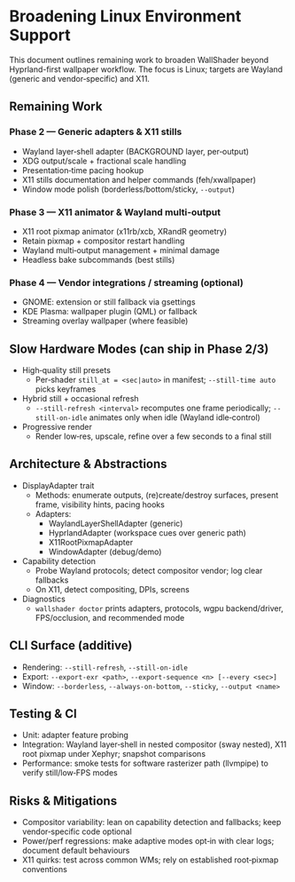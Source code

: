 # Broadening Linux Environment Support

This document outlines remaining work to broaden WallShader beyond Hyprland-first wallpaper workflow. The focus is Linux; targets are Wayland (generic and vendor‑specific) and X11.

## Remaining Work

### Phase 2 — Generic adapters & X11 stills
- Wayland layer‑shell adapter (BACKGROUND layer, per‑output)
- XDG output/scale + fractional scale handling
- Presentation‑time pacing hookup
- X11 stills documentation and helper commands (feh/xwallpaper)
- Window mode polish (borderless/bottom/sticky, `--output`)

### Phase 3 — X11 animator & Wayland multi‑output
- X11 root pixmap animator (x11rb/xcb, XRandR geometry)
- Retain pixmap + compositor restart handling
- Wayland multi‑output management + minimal damage
- Headless bake subcommands (best stills)

### Phase 4 — Vendor integrations / streaming (optional)
- GNOME: extension or still fallback via gsettings
- KDE Plasma: wallpaper plugin (QML) or fallback
- Streaming overlay wallpaper (where feasible)

## Slow Hardware Modes (can ship in Phase 2/3)
- High‑quality still presets
  - Per‑shader `still_at = <sec|auto>` in manifest; `--still-time auto` picks keyframes
- Hybrid still + occasional refresh
  - `--still-refresh <interval>` recomputes one frame periodically; `--still-on-idle` animates only when idle (Wayland idle‑control)
- Progressive render
  - Render low‑res, upscale, refine over a few seconds to a final still

## Architecture & Abstractions
- DisplayAdapter trait
  - Methods: enumerate outputs, (re)create/destroy surfaces, present frame, visibility hints, pacing hooks
  - Adapters:
    - WaylandLayerShellAdapter (generic)
    - HyprlandAdapter (workspace cues over generic path)
    - X11RootPixmapAdapter
    - WindowAdapter (debug/demo)
- Capability detection
  - Probe Wayland protocols; detect compositor vendor; log clear fallbacks
  - On X11, detect compositing, DPIs, screens
- Diagnostics
  - `wallshader doctor` prints adapters, protocols, wgpu backend/driver, FPS/occlusion, and recommended mode

## CLI Surface (additive)
- Rendering: `--still-refresh`, `--still-on-idle`
- Export: `--export-exr <path>`, `--export-sequence <n> [--every <sec>]`
- Window: `--borderless`, `--always-on-bottom`, `--sticky`, `--output <name>`

## Testing & CI
- Unit: adapter feature probing
- Integration: Wayland layer‑shell in nested compositor (sway nested), X11 root pixmap under Xephyr; snapshot comparisons
- Performance: smoke tests for software rasterizer path (llvmpipe) to verify still/low‑FPS modes

## Risks & Mitigations
- Compositor variability: lean on capability detection and fallbacks; keep vendor‑specific code optional
- Power/perf regressions: make adaptive modes opt‑in with clear logs; document default behaviours
- X11 quirks: test across common WMs; rely on established root‑pixmap conventions